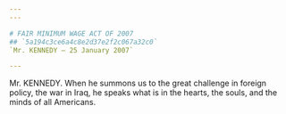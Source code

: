 ```yaml
---
---

# FAIR MINIMUM WAGE ACT OF 2007
## `5a194c3ce6a4c8e2d37e2f2c067a32c0`
`Mr. KENNEDY — 25 January 2007`

---
```



Mr. KENNEDY. When he summons us to the great challenge in foreign 
policy, the war in Iraq, he speaks what is in the hearts, the souls, 
and the minds of all Americans.